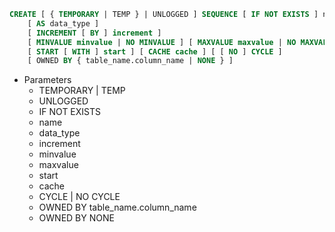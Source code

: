 

```sql
CREATE [ { TEMPORARY | TEMP } | UNLOGGED ] SEQUENCE [ IF NOT EXISTS ] name
    [ AS data_type ]
    [ INCREMENT [ BY ] increment ]
    [ MINVALUE minvalue | NO MINVALUE ] [ MAXVALUE maxvalue | NO MAXVALUE ]
    [ START [ WITH ] start ] [ CACHE cache ] [ [ NO ] CYCLE ]
    [ OWNED BY { table_name.column_name | NONE } ]
```
* Parameters
  * TEMPORARY | TEMP
  * UNLOGGED
  * IF NOT EXISTS
  * name
  * data_type
  * increment
  * minvalue
  * maxvalue
  * start
  * cache
  * CYCLE | NO CYCLE
  * OWNED BY table_name.column_name
  * OWNED BY NONE
